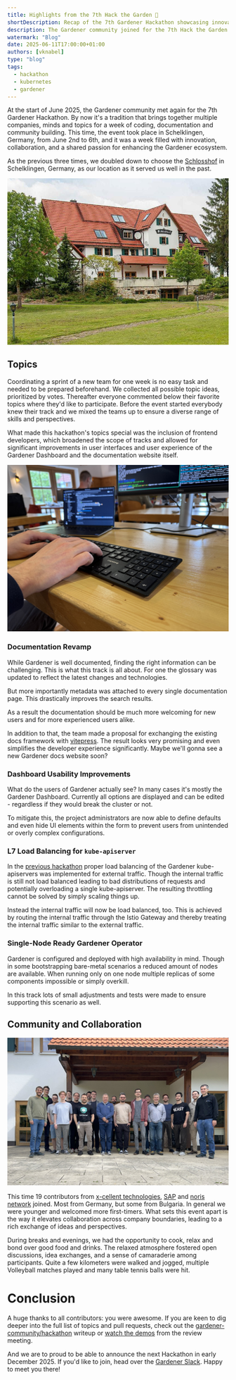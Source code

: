 ```yaml
---
title: Highlights from the 7th Hack the Garden 🔨
shortDescription: Recap of the 7th Gardener Hackathon showcasing innovative changes and community collaboration.
description: The Gardener community joined for the 7th Hack the Garden Hackathon to improve the Ecosystem.
watermark: "Blog"
date: 2025-06-11T17:00:00+01:00
authors: [vknabel]
type: "blog"
tags:
  - hackathon
  - kubernetes
  - gardener
---
```


At the start of June 2025, the Gardener community met again for the 7th Gardener Hackathon. By now it's a tradition that brings together multiple companies, minds and topics for a week of coding, documentation and community building. This time, the event took place in Schelklingen, Germany, from June 2nd to 6th, and it was a week filled with innovation, collaboration, and a shared passion for enhancing the Gardener ecosystem.

<!-- truncate -->

As the previous three times, we doubled down to choose the [Schlosshof](https://schlosshof-info.de) in Schelklingen, Germany, as our location as it served us well in the past.


![](./schlosshof.jpg)

## Topics

Coordinating a sprint of a new team for one week is no easy task and needed to be prepared beforehand. We collected all possible topic ideas, prioritized by votes. Thereafter everyone commented below their favorite topics where they'd like to participate.
Before the event started everybody knew their track and we mixed the teams up to ensure a diverse range of skills and perspectives.

What made this hackathon's topics special was the inclusion of frontend developers, which broadened the scope of tracks and allowed for significant improvements in user interfaces and user experience of the Gardener Dashboard and the documentation website itself.


![](./hack-the-garden-hands-on.jpg)

### Documentation Revamp

While Gardener is well documented, finding the right information can be challenging. This is what this track is all about. For one the glossary was updated to reflect the latest changes and technologies.

But more importantly metadata was attached to every single documentation page. This drastically improves the search results.

As a result the documentation should be much more welcoming for new users and for more experienced users alike.

In addition to that, the team made a proposal for exchanging the existing docs framework with [vitepress](https://vitepress.dev/). The result looks very promising and even simplifies the developer experience significantly. Maybe we'll gonna see a new Gardener docs website soon?

### Dashboard Usability Improvements

What do the users of Gardener actually see? In many cases it's mostly the Gardener Dashboard. Currently all options are displayed and can be edited - regardless if they would break the cluster or not.

To mitigate this, the project administrators are now able to define defaults and even hide UI elements within the form to prevent users from unintended or overly complex configurations.

### L7 Load Balancing for `kube-apiserver`

In the [previous hackathon](../../2024/12-hack-the-garden/index.md) proper load balancing of the Gardener kube-apiservers was implemented for external traffic. Though the internal traffic is still not load balanced leading to bad distributions of requests and potentially overloading a single kube-apiserver. The resulting throttling cannot be solved by simply scaling things up.

Instead the internal traffic will now be load balanced, too. This is achieved by routing the internal traffic through the Istio Gateway and thereby treating the internal traffic similar to the external traffic.

### Single-Node Ready Gardener Operator

Gardener is configured and deployed with high availability in mind. Though in some bootstrapping bare-metal scenarios a reduced amount of nodes are available.
When running only on one node multiple replicas of some components impossible or simply overkill.

In this track lots of small adjustments and tests were made to ensure supporting this scenario as well.

## Community and Collaboration


![Hackathon attendees](./hack-the-garden-attendees.jpg)

This time 19 contributors from [x-cellent technologies](https://www.x-cellent.com), [SAP](https://sap.com) and [noris network](https://www.noris.de) joined. Most from Germany, but some from Bulgaria. In general we were younger and welcomed more first-timers.  What sets this event apart is the way it elevates collaboration across company boundaries, leading to a rich exchange of ideas and perspectives.

During breaks and evenings, we had the opportunity to cook, relax and bond over good food and drinks. The relaxed atmosphere fostered open discussions, idea exchanges, and a sense of camaraderie among participants. Quite a few kilometers were walked and jogged, multiple Volleyball matches played and many table tennis balls were hit.

# Conclusion

A huge thanks to all contributors: you were awesome. If you are keen to dig deeper into the full list of topics and pull requests, check out the [gardener-community/hackathon](https://github.com/gardener-community/hackathon/tree/main/2025-06_Schelklingen) writeup or [watch the demos](https://youtu.be/TCLXovw43HA) from the review meeting.

And we are to proud to be able to announce the next Hackathon in early December 2025. If you'd like to join, head over the [Gardener Slack](https://join.slack.com/t/gardener-cloud/shared_invite/zt-33c9daems-3oOorhnqOSnldZPWqGmIBw).
Happy to meet you there!
